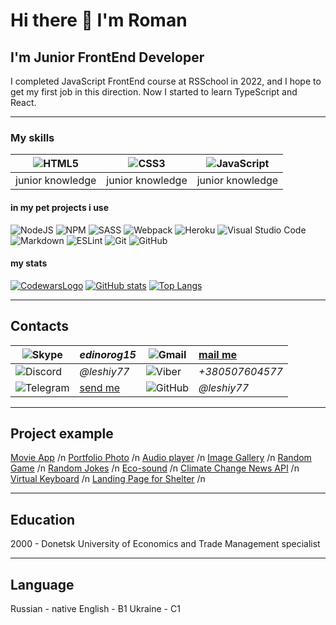 # Hi there 👋 I'm Roman

## I'm Junior FrontEnd Developer

I completed JavaScript FrontEnd course at RSSchool in 2022, and I hope to get my first job in this direction.
Now I started to learn TypeScript and React.

***

### My skills

|![HTML5](https://img.shields.io/badge/html5-%23E34F26.svg?style=for-the-badge&logo=html5&logoColor=white)|![CSS3](https://img.shields.io/badge/css3-%231572B6.svg?style=for-the-badge&logo=css3&logoColor=white)|![JavaScript](https://img.shields.io/badge/javascript-%23323330.svg?style=for-the-badge&logo=javascript&logoColor=%23F7DF1E)|
|:----------------------------------:|:--------------------------------:|:--------------------------------------------:|
|junior knowledge                    | junior knowledge                 | junior knowledge                             |

#### in my pet projects i use

![NodeJS](https://img.shields.io/badge/node.js-6DA55F?style=for-the-badge&logo=node.js&logoColor=white)
![NPM](https://img.shields.io/badge/NPM-%23000000.svg?style=for-the-badge&logo=npm&logoColor=white)
![SASS](https://img.shields.io/badge/SASS-hotpink.svg?style=for-the-badge&logo=SASS&logoColor=white)
![Webpack](https://img.shields.io/badge/webpack-%238DD6F9.svg?style=for-the-badge&logo=webpack&logoColor=black)
![Heroku](https://img.shields.io/badge/heroku-%23430098.svg?style=for-the-badge&logo=heroku&logoColor=white)
![Visual Studio Code](https://img.shields.io/badge/Visual%20Studio%20Code-0078d7.svg?style=for-the-badge&logo=visual-studio-code&logoColor=white)
![Markdown](https://img.shields.io/badge/markdown-%23000000.svg?style=for-the-badge&logo=markdown&logoColor=white)
![ESLint](https://img.shields.io/badge/ESLint-4B3263?style=for-the-badge&logo=eslint&logoColor=white)
![Git](https://img.shields.io/badge/git-%23F05033.svg?style=for-the-badge&logo=git&logoColor=white)
![GitHub](https://img.shields.io/badge/github-%23121011.svg?style=for-the-badge&logo=github&logoColor=white)

#### my stats

[![CodewarsLogo](https://www.codewars.com/users/leshiy77/badges/large)](https://www.codewars.com/users/leshiy77)
[![GitHub stats](https://github-readme-stats.vercel.app/api?username=leshiy77&show_icons=true)](https://github.com/anuraghazra/github-readme-stats)
[![Top Langs](https://github-readme-stats.vercel.app/api/top-langs/?username=leshiy77)](https://github.com/anuraghazra/github-readme-stats)

***

## Contacts

![Skype](https://img.shields.io/badge/Skype-%2300AFF0.svg?style=for-the-badge&logo=Skype&logoColor=white)|*edinorog15*|![Gmail](https://img.shields.io/badge/Gmail-D14836?style=for-the-badge&logo=gmail&logoColor=white)| [mail me](mailto:roman.kozhara@gmail.com)
-------------------------------------|:-------------------------------------|-----------------------------------|:--------------------------
![Discord](https://img.shields.io/badge/%3CServer%3E-%237289DA.svg?style=for-the-badge&logo=discord&logoColor=white)|*@leshiy77*|![Viber](https://img.shields.io/badge/Viber-8B66A9?style=for-the-badge&logo=viber&logoColor=white)| *+380507604577*
![Telegram](https://img.shields.io/badge/Telegram-2CA5E0?style=for-the-badge&logo=telegram&logoColor=white)|[send me](https://t.me/benyarif)|![GitHub](https://img.shields.io/badge/github-%23121011.svg?style=for-the-badge&logo=github&logoColor=white)|*@leshiy77*

***

## Project example

[Movie App](https://rolling-scopes-school.github.io/leshiy77-JSFEPRESCHOOL/js30movie-app/) /n
[Portfolio Photo](https://rolling-scopes-school.github.io/leshiy77-JSFEPRESCHOOL/portfolio/) /n
[Audio player](https://rolling-scopes-school.github.io/leshiy77-JSFEPRESCHOOL/js30audio-player/) /n
[Image Gallery](https://rolling-scopes-school.github.io/leshiy77-JSFEPRESCHOOL/js30image-gallery/) /n
[Random Game](https://rolling-scopes-school.github.io/leshiy77-JSFEPRESCHOOL/js30random-game/) /n
[Random Jokes](https://rolling-scopes-school.github.io/leshiy77-JSFEPRESCHOOL/js30random-jokes/) /n
[Eco-sound](https://rolling-scopes-school.github.io/leshiy77-JSFEPRESCHOOL/js30eco-sounds/) /n
[Climate Change News API](https://github.com/leshiy77/climate-change-api) /n
[Virtual Keyboard](https://leshiy77.github.io/RSSVirtualKeyboard/dir/) /n
[Landing Page for Shelter](https://rolling-scopes-school.github.io/leshiy77-JSFE2022Q1/shelter/pages/main/) /n

***

## Education

2000 - Donetsk University of Economics and Trade
Management specialist

***

## Language

Russian - native
English - B1
Ukraine - C1
